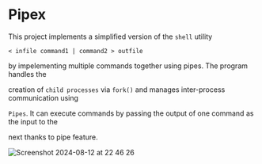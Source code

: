 # Pipex

This project implements a simplified version of the `shell` utility

`< infile command1 | command2 > outfile`

by impelementing multiple commands together using pipes. The program handles the 

creation of `child processes` via `fork()` and manages inter-process communication using

`Pipes`. It can execute commands by passing the output of one command as the input to the

next thanks to pipe feature.


![Screenshot 2024-08-12 at 22 46 26](https://github.com/user-attachments/assets/42cb94ac-99fb-4913-ba82-e01438c87200)

